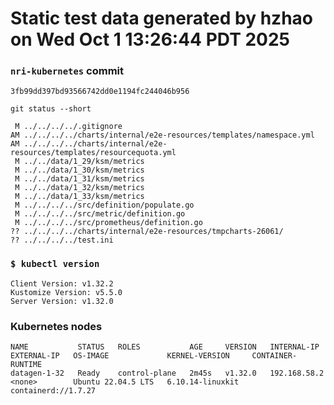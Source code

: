 # Static test data generated by hzhao on Wed Oct  1 13:26:44 PDT 2025

### `nri-kubernetes` commit
```
3fb99dd397bd93566742dd0e1194fc244046b956
```

`git status --short`

```
 M ../../../../.gitignore
AM ../../../../charts/internal/e2e-resources/templates/namespace.yml
AM ../../../../charts/internal/e2e-resources/templates/resourcequota.yml
 M ../../data/1_29/ksm/metrics
 M ../../data/1_30/ksm/metrics
 M ../../data/1_31/ksm/metrics
 M ../../data/1_32/ksm/metrics
 M ../../data/1_33/ksm/metrics
 M ../../../../src/definition/populate.go
 M ../../../../src/metric/definition.go
 M ../../../../src/prometheus/definition.go
?? ../../../../charts/internal/e2e-resources/tmpcharts-26061/
?? ../../../../test.ini
```

### `$ kubectl version`
```
Client Version: v1.32.2
Kustomize Version: v5.5.0
Server Version: v1.32.0
```

### Kubernetes nodes
```
NAME           STATUS   ROLES           AGE     VERSION   INTERNAL-IP    EXTERNAL-IP   OS-IMAGE             KERNEL-VERSION     CONTAINER-RUNTIME
datagen-1-32   Ready    control-plane   2m45s   v1.32.0   192.168.58.2   <none>        Ubuntu 22.04.5 LTS   6.10.14-linuxkit   containerd://1.7.27
```
